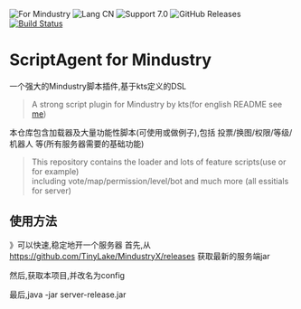 ![For Mindustry](https://img.shields.io/badge/For-Mindustry-orange)
![Lang CN](https://img.shields.io/badge/Lang-ZH--CN-blue)
![Support 7.0](https://img.shields.io/badge/Support_Version-7.(136+)-success)
![GitHub Releases](https://img.shields.io/github/downloads/way-zer/ScriptAgent4MindustryExt/v3.0.0/total)
[![Build Status](https://travis-ci.com/way-zer/ScriptAgent4MindustryExt.svg?branch=1.1)](https://travis-ci.com/way-zer/ScriptAgent4MindustryExt)

# ScriptAgent for Mindustry
一个强大的Mindustry脚本插件,基于kts定义的DSL  
> A strong script plugin for Mindustry by kts(for english README see [me](./README_en.md))  

本仓库包含加载器及大量功能性脚本(可使用或做例子),包括 投票/换图/权限/等级/机器人 等(所有服务器需要的基础功能)
> This repository contains the loader and lots of feature scripts(use or for example)  
> including vote/map/permission/level/bot and much more (all essitials for server)

## 使用方法
》可以快速,稳定地开一个服务器
首先,从 https://github.com/TinyLake/MindustryX/releases 获取最新的服务端jar  

然后,获取本项目,并改名为config  

最后,java -jar server-release.jar  

